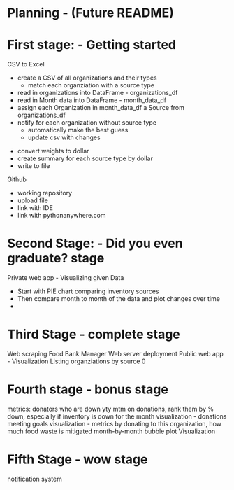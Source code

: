 # Planning - (Future README)
# First stage: - Getting started
  CSV to Excel
   + create a CSV of all organizations and their types
     + match each organziation with a source type
   + read in organizations into DataFrame - organizations_df
   + read in Month data into DataFrame - month_data_df
   + assign each Organization in month_data_df a Source from organizations_df
   + notify for each organization without source type
     - automatically make the best guess
     - update csv with changes
   - convert weights to dollar
   - create summary for each source type by dollar
   - write to file

  Github
   + working repository
   + upload file
   + link with IDE
   + link with pythonanywhere.com

# Second Stage: - Did you even graduate? stage
  Private web app - Visualizing given Data
   - Start with PIE chart comparing inventory sources
   - Then compare month to month of the data and plot changes over time
   -

# Third Stage - complete stage
  Web scraping Food Bank Manager
  Web server deployment
  Public web app - Visualization
  Listing organziations by source 0

# Fourth stage - bonus stage
  metrics:
    donators who are down yty mtm on donations, rank them by % down, especially if inventory is down for the month
  visualization - donations meeting goals
  visualization - metrics
  by donating to this organization, how much food waste is mitigated
  month-by-month bubble plot Visualization

# Fifth Stage - wow stage
  notification system
